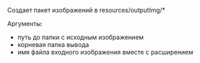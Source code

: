 Создает пакет изображений в resources/outputImg/*

Аргументы:
* путь до папки с исходным изображением
* корневая папка вывода
* имя файла входного изображения вместе с расширением